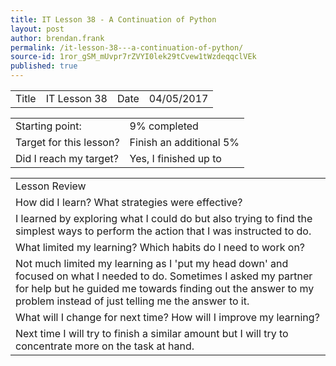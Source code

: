 ```yaml
---
title: IT Lesson 38 - A Continuation of Python
layout: post
author: brendan.frank
permalink: /it-lesson-38---a-continuation-of-python/
source-id: 1ror_gSM_mUvpr7rZVYI0lek29tCvew1tWzdeqqclVEk
published: true
---
```

<table>
  <tr>
    <td>Title</td>
    <td>IT Lesson 38</td>
    <td>Date</td>
    <td>04/05/2017</td>
  </tr>
</table>


<table>
  <tr>
    <td>Starting point:</td>
    <td>9% completed</td>
  </tr>
  <tr>
    <td>Target for this lesson?</td>
    <td>Finish an additional 5%</td>
  </tr>
  <tr>
    <td>Did I reach my target? </td>
    <td>Yes, I finished up to </td>
  </tr>
</table>


<table>
  <tr>
    <td>Lesson Review</td>
  </tr>
  <tr>
    <td>How did I learn? What strategies were effective? </td>
  </tr>
  <tr>
    <td>I learned by exploring what I could do but also trying to find the simplest ways to perform the action that I was instructed to do.</td>
  </tr>
  <tr>
    <td>What limited my learning? Which habits do I need to work on? </td>
  </tr>
  <tr>
    <td>Not much limited my learning as I 'put my head down' and focused on what I needed to do. Sometimes I asked my partner for help but he guided me towards finding out the answer to my problem instead of just telling me the answer to it.</td>
  </tr>
  <tr>
    <td>What will I change for next time? How will I improve my learning?</td>
  </tr>
  <tr>
    <td>Next time I will try to finish a similar amount but I will try to concentrate more on the task at hand.</td>
  </tr>
</table>



